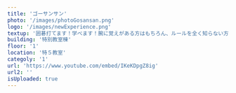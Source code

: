```yaml
---
title: 'ゴーサンサン'
photo: '/images/photoGosansan.png'
logo: '/images/newExperience.png'
textup: '囲碁打てます！学べます！腕に覚えがある方はもちろん、ルールを全く知らない方もぜひお越しください。'
building: '特別教室棟'
floor: '1' 
location: '特５教室'
categoly: '1'
url: 'https://www.youtube.com/embed/IKeKDpgZ8ig'
url2: ''
isUploaded: true
---
```

